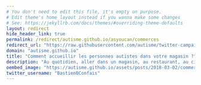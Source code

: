 ```yaml
---
# You don't need to edit this file, it's empty on purpose.
# Edit theme's home layout instead if you wanna make some changes
# See: https://jekyllrb.com/docs/themes/#overriding-theme-defaults
layout: redirect
hide_header_link: true
permalink: /redirect/autisme.github.io/asyoucan/commerces
redirect_url: "https://raw.githubusercontent.com/autisme/twitter-campaign/master/asyoucan/commerces/commerces.pdf"
domain: "autisme.github.io"
title: "Comment accueillir les personnes autistes dans votre magasin ?"
description: "Au quotidien, aller dans un magasin, au restaurant, au cinéma ou tout simplement sortir de chez soi demande aux personnes autistes une grande préparation et de nombreux efforts. En faisant quelques aménagements dans votre magasin, vous leur permettez de faire la même chose que tout le monde. Quant à vous, en plus de donner une bonne image de votre commerce, cela vous attirera de nouveaux clients."
oembed_image: "https://autisme.github.io/assets/posts/2018-03-02/commerces.png"
twitter_username: "BastienBConfais"
---
```


